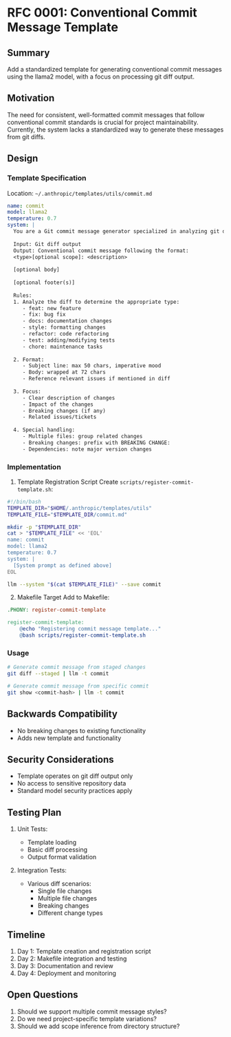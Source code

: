 # RFC 0001: Conventional Commit Message Template

## Summary
Add a standardized template for generating conventional commit messages using the llama2 model, with a focus on processing git diff output.

## Motivation
The need for consistent, well-formatted commit messages that follow conventional commit standards is crucial for project maintainability. Currently, the system lacks a standardized way to generate these messages from git diffs.

## Design
### Template Specification
Location: `~/.anthropic/templates/utils/commit.md`

```yaml
name: commit
model: llama2
temperature: 0.7
system: |
  You are a Git commit message generator specialized in analyzing git diffs and producing conventional commit messages.
  
  Input: Git diff output
  Output: Conventional commit message following the format:
  <type>[optional scope]: <description>
  
  [optional body]
  
  [optional footer(s)]
  
  Rules:
  1. Analyze the diff to determine the appropriate type:
     - feat: new feature
     - fix: bug fix
     - docs: documentation changes
     - style: formatting changes
     - refactor: code refactoring
     - test: adding/modifying tests
     - chore: maintenance tasks
  
  2. Format:
     - Subject line: max 50 chars, imperative mood
     - Body: wrapped at 72 chars
     - Reference relevant issues if mentioned in diff
  
  3. Focus:
     - Clear description of changes
     - Impact of the changes
     - Breaking changes (if any)
     - Related issues/tickets
  
  4. Special handling:
     - Multiple files: group related changes
     - Breaking changes: prefix with BREAKING CHANGE:
     - Dependencies: note major version changes
```

### Implementation
1. Template Registration Script
Create `scripts/register-commit-template.sh`:
```bash
#!/bin/bash
TEMPLATE_DIR="$HOME/.anthropic/templates/utils"
TEMPLATE_FILE="$TEMPLATE_DIR/commit.md"

mkdir -p "$TEMPLATE_DIR"
cat > "$TEMPLATE_FILE" << 'EOL'
name: commit
model: llama2
temperature: 0.7
system: |
  [System prompt as defined above]
EOL

llm --system "$(cat $TEMPLATE_FILE)" --save commit
```

2. Makefile Target
Add to Makefile:
```makefile
.PHONY: register-commit-template

register-commit-template:
    @echo "Registering commit message template..."
    @bash scripts/register-commit-template.sh
```

### Usage
```bash
# Generate commit message from staged changes
git diff --staged | llm -t commit

# Generate commit message from specific commit
git show <commit-hash> | llm -t commit
```

## Backwards Compatibility
- No breaking changes to existing functionality
- Adds new template and functionality

## Security Considerations
- Template operates on git diff output only
- No access to sensitive repository data
- Standard model security practices apply

## Testing Plan
1. Unit Tests:
   - Template loading
   - Basic diff processing
   - Output format validation

2. Integration Tests:
   - Various diff scenarios:
     - Single file changes
     - Multiple file changes
     - Breaking changes
     - Different change types

## Timeline
1. Day 1: Template creation and registration script
2. Day 2: Makefile integration and testing
3. Day 3: Documentation and review
4. Day 4: Deployment and monitoring

## Open Questions
1. Should we support multiple commit message styles?
2. Do we need project-specific template variations?
3. Should we add scope inference from directory structure?